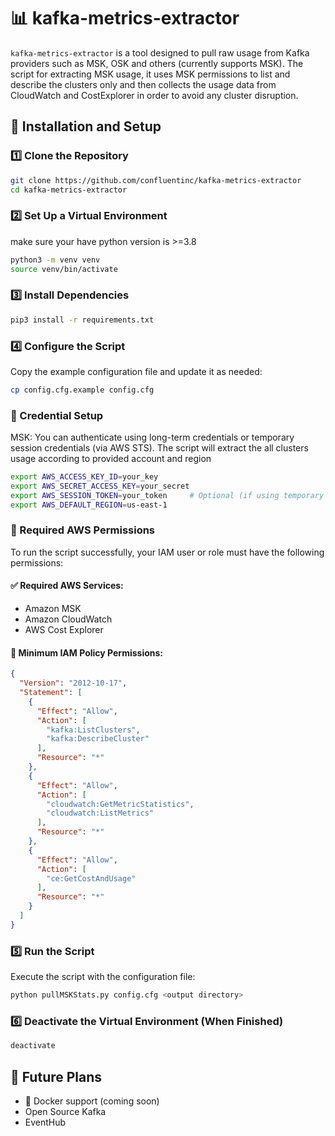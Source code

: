 # 📊 kafka-metrics-extractor
 
`kafka-metrics-extractor` is a tool designed to pull raw usage from Kafka providers such as MSK, OSK and others (currently supports MSK).
The script for extracting MSK usage, it uses MSK permissions to list and describe the clusters only and then 
collects the usage data from CloudWatch and CostExplorer in order to avoid any cluster disruption. 
 
## 🚀 Installation and Setup
 
### 1️⃣ Clone the Repository
```bash
git clone https://github.com/confluentinc/kafka-metrics-extractor
cd kafka-metrics-extractor
```
 
### 2️⃣ Set Up a Virtual Environment
make sure your have python version is >=3.8
```bash
python3 -m venv venv
source venv/bin/activate
```
 
### 3️⃣ Install Dependencies
```bash
pip3 install -r requirements.txt
```
 
### 4️⃣ Configure the Script
Copy the example configuration file and update it as needed:
```bash
cp config.cfg.example config.cfg
```

### 🔐 Credential Setup
MSK: You can authenticate using long-term credentials or temporary session credentials (via AWS STS).
The script will extract the all clusters usage according to provided account and region
```bash
export AWS_ACCESS_KEY_ID=your_key
export AWS_SECRET_ACCESS_KEY=your_secret
export AWS_SESSION_TOKEN=your_token     # Optional (if using temporary credentials)
export AWS_DEFAULT_REGION=us-east-1
```

### 🔑 Required AWS Permissions

To run the script successfully, your IAM user or role must have the following permissions:

#### ✅ Required AWS Services:
- Amazon MSK
- Amazon CloudWatch
- AWS Cost Explorer

#### 🔐 Minimum IAM Policy Permissions:

```json
{
  "Version": "2012-10-17",
  "Statement": [
    {
      "Effect": "Allow",
      "Action": [
        "kafka:ListClusters",
        "kafka:DescribeCluster"
      ],
      "Resource": "*"
    },
    {
      "Effect": "Allow",
      "Action": [
        "cloudwatch:GetMetricStatistics",
        "cloudwatch:ListMetrics"
      ],
      "Resource": "*"
    },
    {
      "Effect": "Allow",
      "Action": [
        "ce:GetCostAndUsage"
      ],
      "Resource": "*"
    }
  ]
}
```

### 5️⃣ Run the Script
Execute the script with the configuration file:
```bash
python pullMSKStats.py config.cfg <output directory>
```
 
### 6️⃣ Deactivate the Virtual Environment (When Finished)
```bash
deactivate
```
 
## 🔮 Future Plans
- 🐳 Docker support (coming soon)
- Open Source Kafka
- EventHub
